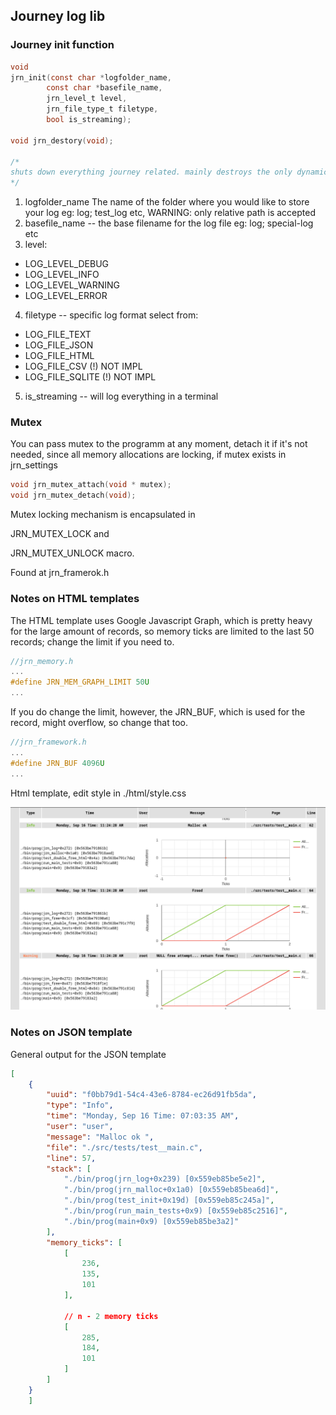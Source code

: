 ## Journey log lib 


### Journey init function

```c
void 
jrn_init(const char *logfolder_name, 
        const char *basefile_name, 
        jrn_level_t level, 
        jrn_file_type_t filetype,
        bool is_streaming);

void jrn_destory(void);

/*
shuts down everything journey related. mainly destroys the only dynamicly allocated part which is jrn_memory_t  
*/
```

1. logfolder_name The name of the folder where you would like to store   your log eg: log; test_log etc, WARNING: only relative path is accepted
2. basefile_name -- the base filename for the log file eg: log; special-log etc
3. level: 
* LOG_LEVEL_DEBUG
* LOG_LEVEL_INFO
* LOG_LEVEL_WARNING
* LOG_LEVEL_ERROR

4. filetype -- specific log format select from: 
* LOG_FILE_TEXT
* LOG_FILE_JSON
* LOG_FILE_HTML
* LOG_FILE_CSV (!) NOT IMPL
* LOG_FILE_SQLITE (!) NOT IMPL
5. is_streaming -- will log everything in a terminal

### Mutex

You can pass mutex to the programm at any moment, detach it if it's not needed, since all memory allocations are locking, if mutex exists
in jrn_settings

```c
void jrn_mutex_attach(void * mutex);
void jrn_mutex_detach(void);

```

Mutex locking mechanism is encapsulated in 

JRN_MUTEX_LOCK and 

JRN_MUTEX_UNLOCK macro. 

Found at jrn_framerok.h





### Notes on HTML templates
The HTML template uses Google Javascript Graph, which is pretty heavy for the large amount of records, so memory ticks are limited to the last 50 records; change the limit if you need to.

```c
//jrn_memory.h
...
#define JRN_MEM_GRAPH_LIMIT 50U
...
```

If you do change the limit, however, the JRN_BUF, which is used for the record, might overflow, so change that too.

```c
//jrn_framework.h
...
#define JRN_BUF 4096U
...
```

Html template, edit style in ./html/style.css

![alt text](./assets/html_log.png)


### Notes on JSON template

General output for the JSON template

```JSON
[
    {
        "uuid": "f0bb79d1-54c4-43e6-8784-ec26d91fb5da",
        "type": "Info",
        "time": "Monday, Sep 16 Time: 07:03:35 AM",
        "user": "user",
        "message": "Malloc ok ",
        "file": "./src/tests/test__main.c",
        "line": 57,
        "stack": [
            "./bin/prog(jrn_log+0x239) [0x559eb85be5e2]",
            "./bin/prog(jrn_malloc+0x1a0) [0x559eb85bea6d]",
            "./bin/prog(test_init+0x19d) [0x559eb85c245a]",
            "./bin/prog(run_main_tests+0x9) [0x559eb85c2516]",
            "./bin/prog(main+0x9) [0x559eb85be3a2]"
        ],
        "memory_ticks": [
            [
                236,
                135,
                101
            ],
     
            // n - 2 memory ticks
            [
                285,
                184,
                101
            ]
        ]
    }
    ]

```
